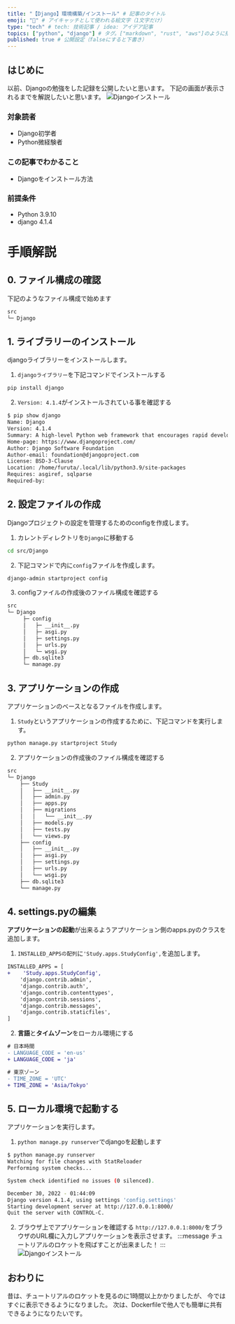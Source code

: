 ```yaml
---
title: "【Django】環境構築/インストール" # 記事のタイトル
emoji: "🚀" # アイキャッチとして使われる絵文字（1文字だけ）
type: "tech" # tech: 技術記事 / idea: アイデア記事
topics: ["python", "django"] # タグ。["markdown", "rust", "aws"]のように指定する
published: true # 公開設定（falseにすると下書き）
---
```

## はじめに
以前、Djangoの勉強をした記録を公開したいと思います。
下記の画面が表示されるまでを解説したいと思います。
![Djangoインストール](/images/django-install.png)

### 対象読者
- Django初学者
- Python微経験者

### この記事でわかること
- Djangoをインストール方法


### 前提条件
- Python 3.9.10
- django 4.1.4


# 手順解説

## 0. ファイル構成の確認
下記のようなファイル構成で始めます
```bash
src
└─ Django
```

## 1. ライブラリーのインストール
djangoライブラリーをインストールします。
1. `djangoライブラリー`を下記コマンドでインストールする
```bash
pip install django
```
2. `Version: 4.1.4`がインストールされている事を確認する
```bash
$ pip show django
Name: Django
Version: 4.1.4
Summary: A high-level Python web framework that encourages rapid development and clean, pragmatic design.
Home-page: https://www.djangoproject.com/
Author: Django Software Foundation
Author-email: foundation@djangoproject.com
License: BSD-3-Clause
Location: /home/furuta/.local/lib/python3.9/site-packages
Requires: asgiref, sqlparse
Required-by: 
```

## 2. 設定ファイルの作成
Djangoプロジェクトの設定を管理するためのconfigを作成します。

1. カレントディレクトリを`Django`に移動する
```bash
cd src/Django
```
2. 下記コマンドで内に`config`ファイルを作成します。
```bash
django-admin startproject config
```
3. configファイルの作成後のファイル構成を確認する
```bash
src
└─ Django
     ├─ config
     │   ├─ __init__.py
     │   ├─ asgi.py
     │   ├─ settings.py
     │   ├─ urls.py
     │   └─ wsgi.py
     ├─ db.sqlite3
     └─ manage.py
```

## 3. アプリケーションの作成
アプリケーションのベースとなるファイルを作成します。
1. `Study`というアプリケーションの作成するために、下記コマンドを実行します。
```bash
python manage.py startproject Study
```
2. アプリケーションの作成後のファイル構成を確認する
```bash
src
└─ Django
	├── Study
	│   ├── __init__.py
	│   ├── admin.py
	│   ├── apps.py
	│   ├── migrations
	│   │   └── __init__.py
	│   ├── models.py
	│   ├── tests.py
	│   └── views.py
	├── config
	│   ├── __init__.py
	│   ├── asgi.py
	│   ├── settings.py
	│   ├── urls.py
	│   └── wsgi.py
	├── db.sqlite3
	└── manage.py
```

## 4. settings.pyの編集
**アプリケーションの起動**が出来るようアプリケーション側のapps.pyのクラスを追加します。
1. `INSTALLED_APPSの配列`に`'Study.apps.StudyConfig',`を追加します。
```diff python: settings.py
INSTALLED_APPS = [
+    'Study.apps.StudyConfig',
    'django.contrib.admin',
    'django.contrib.auth',
    'django.contrib.contenttypes',
    'django.contrib.sessions',
    'django.contrib.messages',
    'django.contrib.staticfiles',
]
```
2. **言語**と**タイムゾーン**をローカル環境にする
```diff python: settings.py
# 日本時間
- LANGUAGE_CODE = 'en-us'
+ LANGUAGE_CODE = 'ja'

# 東京ゾーン
- TIME_ZONE = 'UTC'
+ TIME_ZONE = 'Asia/Tokyo'
```
## 5. ローカル環境で起動する
アプリケーションを実行します。
1. `python manage.py runserver`でdjangoを起動します
```bash
$ python manage.py runserver
Watching for file changes with StatReloader
Performing system checks...

System check identified no issues (0 silenced).

December 30, 2022 - 01:44:09
Django version 4.1.4, using settings 'config.settings'
Starting development server at http://127.0.0.1:8000/
Quit the server with CONTROL-C.
```
2. ブラウザ上でアプリケーションを確認する
`http://127.0.0.1:8000/`をブラウザのURL欄に入力しアプリケーションを表示させます。
:::message
チュートリアルのロケットを飛ばすことが出来ました！
:::
![Djangoインストール](/images/django-install.png)

## おわりに
昔は、チュートリアルのロケットを見るのに1時間以上かかりましたが、
今ではすぐに表示できるようになりました。
次は、Dockerfileで他人でも簡単に共有できるようになりたいです。

